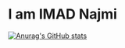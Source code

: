 # I am IMAD Najmi

[![Anurag's GitHub stats](https://github-readme-stats.vercel.app/api?username=najmi9)](https://github.com/anuraghazra/github-readme-stats)

